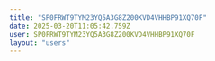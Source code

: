 ```yaml
---
title: "SP0FRWT9TYM23YQ5A3G8Z200KVD4VHHBP91XQ70F"
date: 2025-03-20T11:05:42.759Z
user: SP0FRWT9TYM23YQ5A3G8Z200KVD4VHHBP91XQ70F
layout: "users"
---
```

    